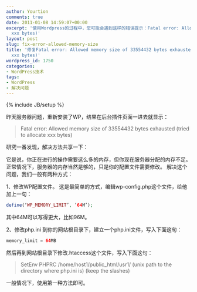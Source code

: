 ```yaml
---
author: Yourtion
comments: true
date: 2011-01-08 14:59:07+00:00
excerpt: '使用Wordpress的过程中，您可能会遇到这样的错误提示：Fatal error: Allowed memory size of 33554432 bytes exhausted (tried to allocate
  xxx bytes)'
layout: post
slug: fix-error-allowed-memory-size
title: '修复Fatal error: Allowed memory size of 33554432 bytes exhausted (tried to allocate
  xxx bytes)'
wordpress_id: 1750
categories:
- WordPress技术
tags:
- WordPress
- 解决问题
---
```

{% include JB/setup %}

昨天服务器问题，重新安装了WP，结果在后台插件页面一进去就显示：


>Fatal error: Allowed memory size of 33554432 bytes exhausted (tried to allocate xxx bytes)


研究一番发现，解决方法共享一下：

它是说，你正在进行的操作需要这么多的内存，但你现在服务器分配的内存不足。
正常情况下，服务器的内存当然是够的，只是你的配置文件需要修改。
解决这个问题，我们一般有两种方式：

1、修改WP配置文件。
这是最简单的方式，编辑wp-config.php这个文件，给他加上一句：

```php
define(‘WP_MEMORY_LIMIT’, ’64M’);
```

其中64M可以写得更大，比如96M。

2、修改php.ini
到你的网站根目录下，建立一个php.ini文件，写入下面这句：

```php
memory_limit = 64MB
```

然后再到网站根目录下修改.htaccess这个文件，写入下面这句：


>SetEnv PHPRC /home/host1/public_html/usr1/
(unix path to the directory where php.ini is)
(keep the slashes)


一般情况下，使用第一种方法即可。
